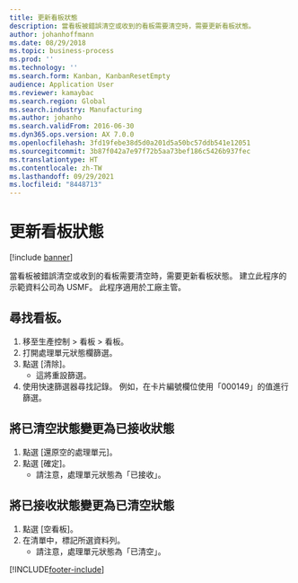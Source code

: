 ```yaml
---
title: 更新看板狀態
description: 當看板被錯誤清空或收到的看板需要清空時，需要更新看板狀態。
author: johanhoffmann
ms.date: 08/29/2018
ms.topic: business-process
ms.prod: ''
ms.technology: ''
ms.search.form: Kanban, KanbanResetEmpty
audience: Application User
ms.reviewer: kamaybac
ms.search.region: Global
ms.search.industry: Manufacturing
ms.author: johanho
ms.search.validFrom: 2016-06-30
ms.dyn365.ops.version: AX 7.0.0
ms.openlocfilehash: 3fd19febe38d5d0a201d5a50bc57ddb541e12051
ms.sourcegitcommit: 3b87f042a7e97f72b5aa73bef186c5426b937fec
ms.translationtype: HT
ms.contentlocale: zh-TW
ms.lasthandoff: 09/29/2021
ms.locfileid: "8448713"
---
```

# <a name="update-kanban-status"></a>更新看板狀態

[!include [banner](../../includes/banner.md)]

當看板被錯誤清空或收到的看板需要清空時，需要更新看板狀態。 建立此程序的示範資料公司為 USMF。 此程序適用於工廠主管。


## <a name="find-the-kanban"></a>尋找看板。
1. 移至生產控制 > 看板 > 看板。
2. 打開處理單元狀態欄篩選。
3. 點選 [清除]。
    * 這將重設篩選。  
4. 使用快速篩選器尋找記錄。 例如，在卡片編號欄位使用「000149」的值進行篩選。

## <a name="change-emptied-status-to-received-status"></a>將已清空狀態變更為已接收狀態
1. 點選 [還原空的處理單元]。
2. 點選 [確定]。
    * 請注意，處理單元狀態為「已接收」。  

## <a name="change-received-status-to-emptied-status"></a>將已接收狀態變更為已清空狀態
1. 點選 [空看板]。
2. 在清單中，標記所選資料列。
    * 請注意，處理單元狀態為「已清空」。  



[!INCLUDE[footer-include](../../../includes/footer-banner.md)]